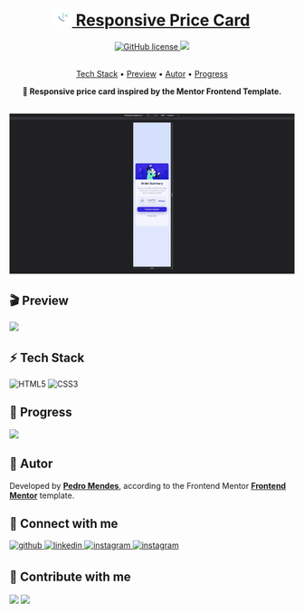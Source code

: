 <h1 align="center">
    <a href="https://devpedrom.github.io/responsive-price-card/"> <img src="./assets/images/favicon-32x32.png" alt="favico"></img> Responsive Price Card</a> 
</h1>

<div align="center">
<a href="https://github.com/devpedrom/responsive-price-card/blob/main/LICENSE"><img alt="GitHub license" src="https://img.shields.io/github/license/devpedrom/Android-Site?style=for-the-badge">&nbsp;<img src="https://img.shields.io/static/v1?label=Progress&message=100%&color=2FC3E0&style=for-the-badge"/>
</a></div>

<br>

<p align="center">
 <a href="#zap-tech-stack">Tech Stack</a> • 
 <a href="#clapper-preview">Preview</a> •
 <a href="#book-autor">Autor</a> • 
 <a href="#rocket-progress">Progress</a> 
</p>

<p align="center"><strong>🚀 Responsive price card inspired by the Mentor Frontend Template.</strong></p>

<br>

<div align="center">
<kbd><img src="./assets/images/preview.gif" alt="Gif"></img></kbd>
</div>

## :clapper: **Preview**

<a href="https://devpedrom.github.io/responsive-price-card/" target="_blank"><img src="https://img.shields.io/static/v1?label=Preview&message=Card&color=005eff&style=for-the-badge&logo=Ghost"/></a>

## :zap: **Tech Stack**

<img src="https://profilinator.rishav.dev/skills-assets/html5-original-wordmark.svg" alt="HTML5" height="40"/>&nbsp;<img src="https://profilinator.rishav.dev/skills-assets/css3-original-wordmark.svg" alt="CSS3" height="40"/>

## :rocket: **Progress**

<img src="https://img.shields.io/static/v1?label=Progress&message=100%&color=005eff&style=for-the-badge"/>

## :book: **Autor**

<p>Developed by <a href="https://github.com/devpedrom"><strong> Pedro Mendes</strong></a>, according to the Frontend Mentor <a href= "https://www.frontendmentor.io/"> <strong>Frontend Mentor</strong></a> template.</ p>

## :handshake: **Connect with me**

<div align="left">
  <a href="https://github.com/devpedrom" target="_blank">
    <img src=https://img.shields.io/badge/github-%2324292e.svg?&style=for-the-badge&logo=github&logoColor=white
      alt=github style="margin-bottom: 5px;" />
  </a>
  <a href="https://linkedin.com/in/pedro-mendes-5b5769220" target="_blank">
    <img src=https://img.shields.io/badge/linkedin-%231E77B5.svg?&style=for-the-badge&logo=linkedin&logoColor=white
      alt=linkedin style="margin-bottom: 5px;" />
  </a>
  <a href="https://instagram.com/eupedro_m" target="_blank">
    <img src=https://img.shields.io/badge/instagram-%23000000.svg?&style=for-the-badge&logo=instagram&logoColor=white
      alt=instagram style="margin-bottom: 5px;" />
  </a>
    <a href="https://mail.google.com/mail/u/0/#inbox?compose=CllgCHrdkpnTgKMCTbCtBhmPkvpzktZWcFzhpwwqhQFwFmHJLhFNcDlsPtqxHwPslrKzgVhPFVV" target="_blank">
    <img src=https://img.shields.io/badge/Gmail-D14836?style=for-the-badge&logo=gmail&logoColor=white
      alt=instagram style="margin-bottom: 5px;" />
  </a>
</div>

## :money_with_wings: **Contribute with me**

<div align="left">
  <a href="https://paypal.me/funny.pv412@gmail.com" target="_blank" style="display: inline-block;">
    <img src="https://img.shields.io/badge/Donate-PayPal-blue.svg?style=flat-square" align="center" />
  </a>
  <a href="https://www.buymeacoffee.com/pedromendes" target="_blank" style="display: inline-block;">
    <img src="https://img.shields.io/badge/Donate-Buy%20Me%20A%20Coffee-orange.svg?style=flat-square" align="center" />
  </a></div>
